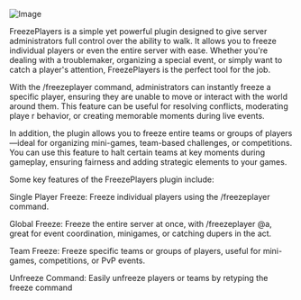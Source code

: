  ![Image](https://github.com/user-attachments/assets/491d77a9-2ad4-401a-acfc-fc88f8a9c3d2)

FreezePlayers is a simple yet powerful plugin designed to give server administrators full control over the ability to walk. 
It allows you to freeze individual players or even the entire server with ease. Whether you're dealing with a troublemaker, 
organizing a special event, or simply want to catch a player's attention, FreezePlayers is the perfect tool for the job.

With the /freezeplayer command, administrators can instantly freeze a specific player, ensuring they are unable to 
move or interact with the world around them. This feature can be useful for resolving conflicts, moderating playe
r behavior, or creating memorable moments during live events.

In addition, the plugin allows you to freeze entire teams or groups of players—ideal for organizing mini-games, 
team-based challenges, or competitions. You can use this feature to halt certain teams at key moments during
gameplay, ensuring fairness and adding strategic elements to your games.

Some key features of the FreezePlayers plugin include:

Single Player Freeze: Freeze individual players using the /freezeplayer <player> command.

Global Freeze: Freeze the entire server at once, with /freezeplayer @a, great for event coordination, minigames, or catching dupers in the act.

Team Freeze: Freeze specific teams or groups of players, useful for mini-games, competitions, or PvP events.

Unfreeze Command: Easily unfreeze players or teams by retyping the freeze command

